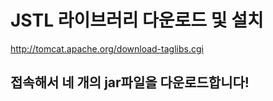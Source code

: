 <h1>JSTL 라이브러리 다운로드 및 설치</h1>
<a href="http://tomcat.apache.org/download-taglibs.cgi">http://tomcat.apache.org/download-taglibs.cgi</a>
<h2>접속해서 네 개의 jar파일을 다운로드합니다!</h2>
